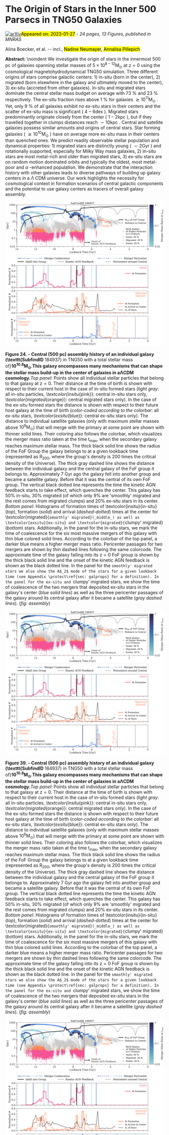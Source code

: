 <div class="macros" style="visibility:hidden;">
$\newcommand{\ensuremath}{}$
$\newcommand{\xspace}{}$
$\newcommand{\object}[1]{\texttt{#1}}$
$\newcommand{\farcs}{{.}''}$
$\newcommand{\farcm}{{.}'}$
$\newcommand{\arcsec}{''}$
$\newcommand{\arcmin}{'}$
$\newcommand{\ion}[2]{#1#2}$
$\newcommand{\textsc}[1]{\textrm{#1}}$
$\newcommand{\hl}[1]{\textrm{#1}}$
$\newcommand{\thebibliography}{\DeclareRobustCommand{\VAN}[3]{##3}\VANthebibliography}$
$\newcommand{\thebibliography}{\DeclareRobustCommand{\VAN}[3]{##3}\VANthebibliography}$
$\newcommand{\thebibliography}{\DeclareRobustCommand{\VAN}[3]{##3}\VANthebibliography}$</div>

<div class="macros" style="visibility:hidden;">
$\newcommand{\ensuremath}{}$
$\newcommand{\xspace}{}$
$\newcommand{\object}[1]{\texttt{#1}}$
$\newcommand{\farcs}{{.}''}$
$\newcommand{\farcm}{{.}'}$
$\newcommand{\arcsec}{''}$
$\newcommand{\arcmin}{'}$
$\newcommand{\ion}[2]{#1#2}$
$\newcommand{\textsc}[1]{\textrm{#1}}$
$\newcommand{\hl}[1]{\textrm{#1}}$
$\newcommand{\thebibliography}{\DeclareRobustCommand{\VAN}[3]{##3}\VANthebibliography}$
$\newcommand{\thebibliography}{\DeclareRobustCommand{\VAN}[3]{##3}\VANthebibliography}$
$\newcommand{\thebibliography}{\DeclareRobustCommand{\VAN}[3]{##3}\VANthebibliography}$</div>



<div id="title">

# The Origin of Stars in the Inner 500 Parsecs in TNG50 Galaxies

</div>
<div id="comments">

[![arXiv](https://img.shields.io/badge/arXiv-2301.11942-b31b1b.svg)](https://arxiv.org/abs/2301.11942)<mark>Appeared on: 2023-01-27</mark> - _24 pages, 13 Figures, published in MNRAS_

</div>
<div id="authors">

Alina Boecker, et al. -- incl., <mark><mark>Nadine Neumayer</mark></mark>, <mark><mark>Annalisa Pillepich</mark></mark>

</div>
<div id="abstract">

**Abstract:** \noindent We investigate the origin of stars in the innermost 500 pc of galaxies spanning stellar masses of $5\times10^{8-12} \mathrm{M}_{\odot}$ at $\mathrm{z=0}$ using the cosmological magnetohydrodynamical TNG50 simulation. Three different origins of stars comprise galactic centers: 1) in-situ (born in the center), 2) migrated (born elsewhere in the galaxy and ultimately moved to the center), 3) ex-situ (accreted from other galaxies). In-situ and migrated stars dominate the central stellar mass budget on average with 73 \% and 23 \% respectively. The ex-situ fraction rises above 1 \% for galaxies $\gtrsim10^{11} \mathrm{M}_{\odot}$ . Yet, only 9 \% of all galaxies exhibit no ex-situ stars in their centers and the scatter of ex-situ mass is significant ( $4-6 \mathrm{dex}$ ). Migrated stars predominantly originate closely from the center ( $1-2 \mathrm{kpc}$ ), but if they travelled together in clumps distances reach $\sim10 \mathrm{kpc}$ . Central and satellite galaxies possess similar amounts and origins of central stars. Star forming galaxies ( $\gtrsim10^{10} \mathrm{M}_{\odot}$ ) have on average more ex-situ mass in their centers than quenched ones. We predict readily observable stellar population and dynamical properties: 1) migrated stars are distinctly young ( $\sim2 \mathrm{Gyr}$ ) and rotationally supported, especially for Milky Way mass galaxies, 2) in-situ stars are most metal-rich and older than migrated stars, 3) ex-situ stars are on random motion dominated orbits and typically the oldest, most metal-poor and $\alpha$ -enhanced population. We demonstrate that the interaction history with other galaxies leads to diverse pathways of building up galaxy centers in a $\Lambda$ CDM universe. Our work highlights the necessity for cosmological context in formation scenarios of central galactic components and the potential to use galaxy centers as tracers of overall galaxy assembly.

</div>

<div id="div_fig1">

<img src="tmp_2301.11942/./SubhaloID_184937_fullhistory.png" alt="Fig24" width="100%"/>

**Figure 24. -** **Central (500 pc) assembly history of an individual galaxy (\texttt{SubfindID** 184937) in TNG50 with a total stellar mass of}$\mathbf{10^{10.8} M_{\odot}}.$**This galaxy encompasses many mechanisms that can shape the stellar mass build-up in the center of galaxies in a**$\mathbf{\Lambda}$**CDM cosmology.**_Top panel_: Points show all individual stellar particles that belong to that galaxy at $\mathrm{z}=0$. Their distance at the time of birth is shown with respect to their current host in the case of in-situ formed stars (_light gray_: all in-situ particles, _\textcolor{insitu_{pink}}: central in-situ stars only, _\textcolor{migrated_{orange}}: central migrated stars only). In the case of the ex-situ formed stars the distance is shown with respect to their future host galaxy at the time of birth (_color-coded according to the colorbar_: all ex-situ stars, _\textcolor{exsitu_{blue}}: central ex-situ stars only). The distance to individual satellite galaxies (only with maximum stellar masses above $10^{6} \mathrm{M}_{\odot}$) that will merge with the primary at some point are shown with thinner solid lines. Their coloring also follows the colorbar, which visualizes the merger mass ratio taken at the time $\mathrm{t}_{\mathrm{max}}$, when the secondary galaxy reaches maximum stellar mass. The thick black solid line shows the radius of the FoF Group the galaxy belongs to at a given lookback time (represented as $\mathrm{R}_{200}$, where the group's density is 200 times the critical density of the Universe). The thick gray dashed line shows the distance between the individual galaxy and the central galaxy of the FoF group it belongs to. Approximately 7 Gyr ago the galaxy fell into another group and became a satellite galaxy. Before that it was the central of its own FoF group. The vertical black dotted line represents the time the kinetic AGN feedback starts to take effect, which quenches the center. This galaxy has 50\% in-situ, 30\% migrated (of which only 9\% are 'smoothly' migrated and the rest comes from migrated clumps) and 20\% ex-situ stars in its center. _Bottom panel_: Histograms of formation times of \textcolor{insitu}{in-situ}(_top_), formation (_solid_) and arrival (_dashed-dotted_) times at the center for \textcolor{migrated}{`smoothly' migrated}(_middle_) as well as \textcolor{exsitu}{ex-situ} and \textcolor{migrated}{`clumpy' migrated}(_bottom_) stars. Additionally, in the panel for the in-situ stars, we mark the time of coalescence for the six most massive mergers of this galaxy with thin blue colored solid lines. According to the colorbar of the top panel, a darker blue means a higher merger mass ratio. Pericenter passages for two mergers are shown by thin dashed lines following the same colorcode. The approximate time of the galaxy falling into its $\mathrm{z}=0$ FoF group is shown by the thick black solid line and the onset of the kinetic AGN feedback is shown as the black dotted line. In the panel for the `smoothly' migrated stars we also show the A$_2$ mode of the stars for a given lookback time (see Appendix \protect\ref{sec: galprops} for a definition). In the panel for the ex-situ and `clumpy' migrated stars, we show the time of coalescence of the two mergers that deposited ex-situ stars in the galaxy's center (_blue solid lines_) as well as the three pericenter passages of the galaxy around its central galaxy after it became a satellite (_gray dashed lines_).  (*fig: assembly*)

</div>
<div id="div_fig2">

<img src="tmp_2301.11942/./SubhaloID_184937_fullhistory.png" alt="Fig39" width="100%"/>

**Figure 39. -** **Central (500 pc) assembly history of an individual galaxy (\texttt{SubfindID** 184937) in TNG50 with a total stellar mass of}$\mathbf{10^{10.8} M_{\odot}}.$**This galaxy encompasses many mechanisms that can shape the stellar mass build-up in the center of galaxies in a**$\mathbf{\Lambda}$**CDM cosmology.**_Top panel_: Points show all individual stellar particles that belong to that galaxy at $\mathrm{z}=0$. Their distance at the time of birth is shown with respect to their current host in the case of in-situ formed stars (_light gray_: all in-situ particles, _\textcolor{insitu_{pink}}: central in-situ stars only, _\textcolor{migrated_{orange}}: central migrated stars only). In the case of the ex-situ formed stars the distance is shown with respect to their future host galaxy at the time of birth (_color-coded according to the colorbar_: all ex-situ stars, _\textcolor{exsitu_{blue}}: central ex-situ stars only). The distance to individual satellite galaxies (only with maximum stellar masses above $10^{6} \mathrm{M}_{\odot}$) that will merge with the primary at some point are shown with thinner solid lines. Their coloring also follows the colorbar, which visualizes the merger mass ratio taken at the time $\mathrm{t}_{\mathrm{max}}$, when the secondary galaxy reaches maximum stellar mass. The thick black solid line shows the radius of the FoF Group the galaxy belongs to at a given lookback time (represented as $\mathrm{R}_{200}$, where the group's density is 200 times the critical density of the Universe). The thick gray dashed line shows the distance between the individual galaxy and the central galaxy of the FoF group it belongs to. Approximately 7 Gyr ago the galaxy fell into another group and became a satellite galaxy. Before that it was the central of its own FoF group. The vertical black dotted line represents the time the kinetic AGN feedback starts to take effect, which quenches the center. This galaxy has 50\% in-situ, 30\% migrated (of which only 9\% are 'smoothly' migrated and the rest comes from migrated clumps) and 20\% ex-situ stars in its center. _Bottom panel_: Histograms of formation times of \textcolor{insitu}{in-situ}(_top_), formation (_solid_) and arrival (_dashed-dotted_) times at the center for \textcolor{migrated}{`smoothly' migrated}(_middle_) as well as \textcolor{exsitu}{ex-situ} and \textcolor{migrated}{`clumpy' migrated}(_bottom_) stars. Additionally, in the panel for the in-situ stars, we mark the time of coalescence for the six most massive mergers of this galaxy with thin blue colored solid lines. According to the colorbar of the top panel, a darker blue means a higher merger mass ratio. Pericenter passages for two mergers are shown by thin dashed lines following the same colorcode. The approximate time of the galaxy falling into its $\mathrm{z}=0$ FoF group is shown by the thick black solid line and the onset of the kinetic AGN feedback is shown as the black dotted line. In the panel for the `smoothly' migrated stars we also show the A$_2$ mode of the stars for a given lookback time (see Appendix \protect\ref{sec: galprops} for a definition). In the panel for the ex-situ and `clumpy' migrated stars, we show the time of coalescence of the two mergers that deposited ex-situ stars in the galaxy's center (_blue solid lines_) as well as the three pericenter passages of the galaxy around its central galaxy after it became a satellite (_gray dashed lines_).  (*fig: assembly*)

</div>
<div id="div_fig3">

<img src="tmp_2301.11942/./SubhaloID_184937_fullhistory.png" alt="Fig54" width="100%"/>

**Figure 54. -** **Central (500 pc) assembly history of an individual galaxy (\texttt{SubfindID** 184937) in TNG50 with a total stellar mass of}$\mathbf{10^{10.8} M_{\odot}}.$**This galaxy encompasses many mechanisms that can shape the stellar mass build-up in the center of galaxies in a**$\mathbf{\Lambda}$**CDM cosmology.**_Top panel_: Points show all individual stellar particles that belong to that galaxy at $\mathrm{z}=0$. Their distance at the time of birth is shown with respect to their current host in the case of in-situ formed stars (_light gray_: all in-situ particles, _\textcolor{insitu_{pink}}: central in-situ stars only, _\textcolor{migrated_{orange}}: central migrated stars only). In the case of the ex-situ formed stars the distance is shown with respect to their future host galaxy at the time of birth (_color-coded according to the colorbar_: all ex-situ stars, _\textcolor{exsitu_{blue}}: central ex-situ stars only). The distance to individual satellite galaxies (only with maximum stellar masses above $10^{6} \mathrm{M}_{\odot}$) that will merge with the primary at some point are shown with thinner solid lines. Their coloring also follows the colorbar, which visualizes the merger mass ratio taken at the time $\mathrm{t}_{\mathrm{max}}$, when the secondary galaxy reaches maximum stellar mass. The thick black solid line shows the radius of the FoF Group the galaxy belongs to at a given lookback time (represented as $\mathrm{R}_{200}$, where the group's density is 200 times the critical density of the Universe). The thick gray dashed line shows the distance between the individual galaxy and the central galaxy of the FoF group it belongs to. Approximately 7 Gyr ago the galaxy fell into another group and became a satellite galaxy. Before that it was the central of its own FoF group. The vertical black dotted line represents the time the kinetic AGN feedback starts to take effect, which quenches the center. This galaxy has 50\% in-situ, 30\% migrated (of which only 9\% are 'smoothly' migrated and the rest comes from migrated clumps) and 20\% ex-situ stars in its center. _Bottom panel_: Histograms of formation times of \textcolor{insitu}{in-situ}(_top_), formation (_solid_) and arrival (_dashed-dotted_) times at the center for \textcolor{migrated}{`smoothly' migrated}(_middle_) as well as \textcolor{exsitu}{ex-situ} and \textcolor{migrated}{`clumpy' migrated}(_bottom_) stars. Additionally, in the panel for the in-situ stars, we mark the time of coalescence for the six most massive mergers of this galaxy with thin blue colored solid lines. According to the colorbar of the top panel, a darker blue means a higher merger mass ratio. Pericenter passages for two mergers are shown by thin dashed lines following the same colorcode. The approximate time of the galaxy falling into its $\mathrm{z}=0$ FoF group is shown by the thick black solid line and the onset of the kinetic AGN feedback is shown as the black dotted line. In the panel for the `smoothly' migrated stars we also show the A$_2$ mode of the stars for a given lookback time (see Appendix \protect\ref{sec: galprops} for a definition). In the panel for the ex-situ and `clumpy' migrated stars, we show the time of coalescence of the two mergers that deposited ex-situ stars in the galaxy's center (_blue solid lines_) as well as the three pericenter passages of the galaxy around its central galaxy after it became a satellite (_gray dashed lines_).  (*fig: assembly*)

</div>